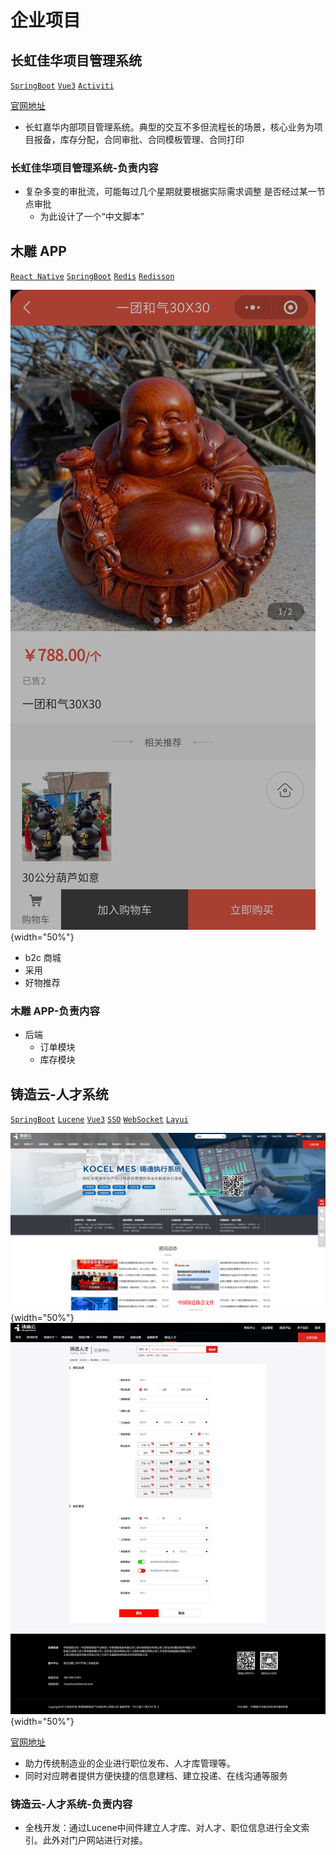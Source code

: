 # 企业项目

## 长虹佳华项目管理系统

[`SpringBoot`](https://spring.io/projects/spring-boot)
[`Vue3`](https://vuejs.org/)
[`Activiti`](https://www.activiti.org/)

<i class="pi pi-globe"></i>
[官网地址](http://xmgl.changhongit.cn)

- 长虹嘉华内部项目管理系统。典型的交互不多但流程长的场景，核心业务为项目报备，库存分配，合同审批、合同模板管理、合同打印

### 长虹佳华项目管理系统-负责内容

- 复杂多变的审批流，可能每过几个星期就要根据实际需求调整 是否经过某一节点审批
  - 为此设计了一个“中文脚本”

## 木雕 APP

[`React Native`](https://reactnative.dev/)
[`SpringBoot`](https://spring.io/projects/spring-boot)
[`Redis`](https://redis.io/)
[`Redisson`](https://redisson.pro/)

![木雕1](./2-enterprise-mudiao1.jpg){width="50%"}

- b2c 商城
- 采用
- 好物推荐

### 木雕 APP-负责内容

- 后端
  - 订单模块
  - 库存模块

## 铸造云-人才系统

[`SpringBoot`](https://spring.io/projects/spring-boot)
[`Lucene`](https://lucene.apache.org/)
[`Vue3`](https://vuejs.org/)
[`SSO`](https://www.ibm.com/cn-zh/topics/single-sign-on)
[`WebSocket`](https://developer.mozilla.org/zh-CN/docs/Web/API/WebSockets_API)
[`Layui`](https://layui.dev/)

![铸造云1](./2-enterprise-zhuzaoyun1.png){width="50%"}
![铸造云2](./2-enterprise-zhuzaoyun2.png){width="50%"}

<i class="pi pi-globe"></i>
[官网地址](https://job.zhuzaocloud.com/)

- 助力传统制造业的企业进行职位发布、人才库管理等。
- 同时对应聘者提供方便快捷的信息建档、建立投递、在线沟通等服务

### 铸造云-人才系统-负责内容

- 全栈开发：通过Lucene中间件建立人才库、对人才、职位信息进行全文索引。此外对门户网站进行对接。
